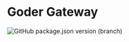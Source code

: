 # Goder Gateway

![GitHub package.json version (branch)](https://img.shields.io/github/package-json/v/goder-studio/goder-gateway/main?label=%40goder-gateway&style=flat-square)